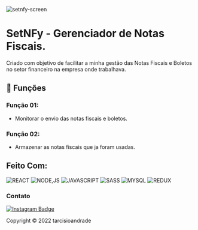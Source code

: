 
![setnfy-screen](https://user-images.githubusercontent.com/61153830/177002843-977b0165-d6cb-4aad-88ba-53487bf31873.jpg)
# SetNFy - Gerenciador de Notas Fiscais.


Criado com objetivo de facilitar a minha gestão das Notas Fiscais e Boletos no setor financeiro na empresa onde trabalhava.

## [](https://github.com/iuricode/readme-template/blob/main/README-repository/LuanderFarias.md#-fun%C3%A7oes-opcional)🔧  Funções

### [](https://github.com/iuricode/readme-template/blob/main/README-repository/LuanderFarias.md#fun%C3%A7%C3%A3o-01)Função 01:

-   Monitorar o envio das notas fiscais e boletos.

### [](https://github.com/iuricode/readme-template/blob/main/README-repository/LuanderFarias.md#fun%C3%A7%C3%A3o-02)Função 02:

-   Armazenar as notas fiscais que ja foram usadas.


## [](https://github.com/iuricode/readme-template/blob/main/README-repository/LuanderFarias.md#feito-com)Feito Com:


![REACT](https://img.shields.io/badge/React-20232A?style=for-the-badge&logo=react&logoColor=61DAFB) ![NODE,JS](https://img.shields.io/badge/Node.js-43853D?style=for-the-badge&logo=node.js&logoColor=white) ![JAVASCRIPT](https://img.shields.io/badge/JavaScript-F7DF1E?style=for-the-badge&logo=javascript&logoColor=black) ![SASS](https://img.shields.io/badge/Sass-CC6699?style=for-the-badge&logo=sass&logoColor=white) ![MYSQL](https://img.shields.io/badge/MariaDB-00000F?style=for-the-badge&logo=mariadb&logoColor=white) ![REDUX](https://img.shields.io/badge/Redux-593D88?style=for-the-badge&logo=redux&logoColor=white) 

### [](https://github.com/iuricode/readme-template/blob/main/README-repository/LuanderFarias.md#support-ou-contato)Contato

[![Instagram Badge](https://img.shields.io/badge/Gmail-D14836?style=for-the-badge&logo=gmail&logoColor=white)](mailto:tarcisioandrade016@gmail.com)  

Copyright © 2022 tarcisioandrade
